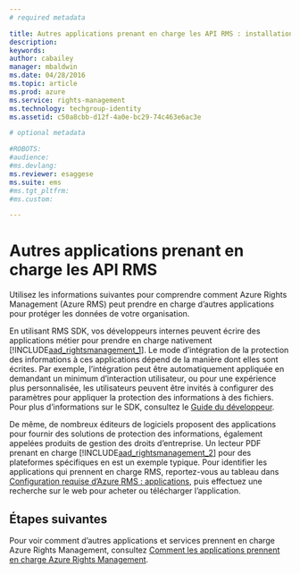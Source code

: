 ```yaml
---
# required metadata

title: Autres applications prenant en charge les API RMS : installation et configuration | Azure RMS
description:
keywords:
author: cabailey
manager: mbaldwin
ms.date: 04/28/2016
ms.topic: article
ms.prod: azure
ms.service: rights-management
ms.technology: techgroup-identity
ms.assetid: c50a8cbb-d12f-4a0e-bc29-74c463e6ac3e

# optional metadata

#ROBOTS:
#audience:
#ms.devlang:
ms.reviewer: esaggese
ms.suite: ems
#ms.tgt_pltfrm:
#ms.custom:

---
```


# Autres applications prenant en charge les API RMS
Utilisez les informations suivantes pour comprendre comment Azure Rights Management (Azure RMS) peut prendre en charge d’autres applications pour protéger les données de votre organisation.

En utilisant RMS SDK, vos développeurs internes peuvent écrire des applications métier pour prendre en charge nativement [!INCLUDE[aad_rightsmanagement_1](../includes/aad_rightsmanagement_1_md.md)]. Le mode d’intégration de la protection des informations à ces applications dépend de la manière dont elles sont écrites. Par exemple, l’intégration peut être automatiquement appliquée en demandant un minimum d’interaction utilisateur, ou pour une expérience plus personnalisée, les utilisateurs peuvent être invités à configurer des paramètres pour appliquer la protection des informations à des fichiers. Pour plus d’informations sur le SDK, consultez le [Guide du développeur](../develop/developers-guide.md).

De même, de nombreux éditeurs de logiciels proposent des applications pour fournir des solutions de protection des informations, également appelées produits de gestion des droits d’entreprise. Un lecteur PDF prenant en charge [!INCLUDE[aad_rightsmanagement_2](../includes/aad_rightsmanagement_2_md.md)] pour des plateformes spécifiques en est un exemple typique. Pour identifier les applications qui prennent en charge RMS, reportez-vous au tableau dans [Configuration requise d’Azure RMS : applications](../get-started/requirements-applications.md), puis effectuez une recherche sur le web pour acheter ou télécharger l’application.

## Étapes suivantes

Pour voir comment d’autres applications et services prennent en charge Azure Rights Management, consultez [Comment les applications prennent en charge Azure Rights Management](applications-support.md).

<!--HONumber=Apr16_HO4-->


